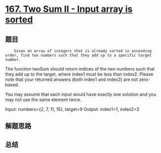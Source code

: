 # [167. Two Sum II - Input array is sorted](https://leetcode.com/problems/two-sum-ii-input-array-is-sorted/)

## 题目

        Given an array of integers that is already sorted in ascending order, find two numbers such that they add up to a specific target number.

The function twoSum should return indices of the two numbers such that they add up to the target, where index1 must be less than index2. Please note that your returned answers (both index1 and index2) are not zero-based.

You may assume that each input would have exactly one solution and you may not use the same element twice.


Input: numbers={2, 7, 11, 15}, target=9
Output: index1=1, index2=2

      

## 解题思路


## 总结


